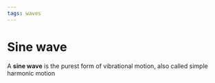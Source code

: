 ```yaml
---
tags: waves
---
```


# Sine wave

A **sine wave** is the purest form of vibrational motion, also called simple harmonic motion
